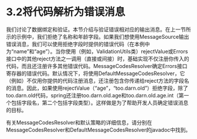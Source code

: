 # 3.2将代码解析为错误消息

我们讨论了数据绑定和验证。本节介绍与验证错误相对应的输出消息。在上一节所示的示例中，我们拒绝了名称和年龄字段。如果我们想使用MessageSource输出错误消息，我们可以使用拒绝字段时提供的错误代码（在本例中为“name”和“age”）。当你使用（例如，ValidationUtils类）rejectValue或Errors接口中的其他reject方法之一调用（直接或间接）时，基础实现不仅注册你传入的代码，而且还注册许多其他错误代码。MessageCodesResolver确定Errors接口寄存器的错误代码。默认情况下，将使用DefaultMessageCodesResolver，它（例如）不仅用你提供的代码注册消息，还注册包含你传递给reject方法的字段名的消息。因此，如果使用rejectValue（“age”，“too.darn.old”）拒绝字段，除了too.darn.old代码，spring还注册too.darn.old.age和too.darn.old.age.int（第一个包括字段名，第二个包括字段类型）。这样做是为了帮助开发人员确定错误消息的目标。

有关MessageCodesResolver和默认策略的详细信息，请分别在MessageCodesResolver和DefaultMessageCodesResolver的javadoc中找到。

